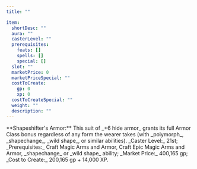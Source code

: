 ```yaml
---
title: ""

item:
  shortDesc: ""
  aura: ""
  casterLevel: ""
  prerequisites:
    feats: []
    spells: []
    special: []
  slot: ""
  marketPrice: 0
  marketPriceSpecial: ""
  costToCreate:
    gp: 0
    xp: 0
  costToCreateSpecial: ""
  weight: ""
  description: ""
---
```

<p id="shapeshifters-armor">**Shapeshifter's Armor:** This suit of _+6 hide armor_ grants its full Armor Class bonus regardless of any form the wearer takes (with _polymorph_, _shapechange_, _wild shape_, or similar abilities).
_Caster Level:_ 21st; _Prerequisites:_ Craft Magic Arms and Armor, Craft Epic Magic Arms and Armor, _shapechange_ or _wild shape_ ability; _Market Price:_ 400,165 gp; _Cost to Create:_ 200,165 gp + 14,000 XP.

